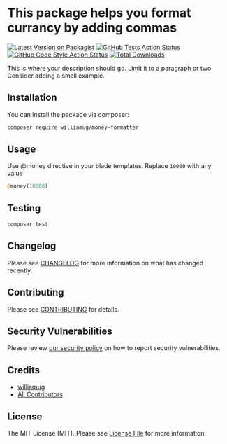 # This package helps you format currancy by adding commas

[![Latest Version on Packagist](https://img.shields.io/packagist/v/williamug/money-formatter.svg?style=flat-square)](https://packagist.org/packages/williamug/money-formatter/stats#major/all)
[![GitHub Tests Action Status](https://img.shields.io/github/workflow/status/williamug/money-formatter/run-tests?label=tests)](https://github.com/williamug/money-formatter/actions?query=workflow%3Arun-tests+branch%3Amain)
[![GitHub Code Style Action Status](https://img.shields.io/github/workflow/status/williamug/money-formatter/Check%20&%20fix%20styling?label=code%20style)](https://github.com/williamug/money-formatter/actions?query=workflow%3A"Check+%26+fix+styling"+branch%3Amain)
[![Total Downloads](https://img.shields.io/packagist/dt/williamug/money-formatter.svg?style=flat-square)](https://packagist.org/packages/williamug/money-formatter/)

This is where your description should go. Limit it to a paragraph or two. Consider adding a small example.

## Installation

You can install the package via composer:

```bash
composer require williamug/money-formatter
```

## Usage

Use @money directive in your blade templates. Replace `10000` with any value

```php
@money(10000)
```

## Testing

```bash
composer test
```

## Changelog

Please see [CHANGELOG](CHANGELOG.md) for more information on what has changed recently.

## Contributing

Please see [CONTRIBUTING](https://github.com/spatie/.github/blob/main/CONTRIBUTING.md) for details.

## Security Vulnerabilities

Please review [our security policy](../../security/policy) on how to report security vulnerabilities.

## Credits

-   [williamug](https://github.com/Williamug)
-   [All Contributors](../../contributors)

## License

The MIT License (MIT). Please see [License File](LICENSE.md) for more information.
